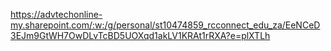 https://advtechonline-my.sharepoint.com/:w:/g/personal/st10474859_rcconnect_edu_za/EeNCeD3EJm9GtWH7OwDLvTcBD5UOXqd1akLV1KRAt1rRXA?e=plXTLh
